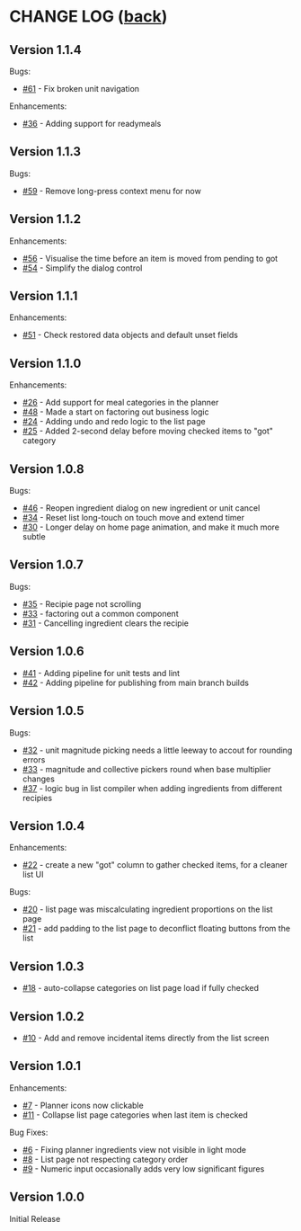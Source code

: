 # CHANGE LOG ([back](../README.md))

## Version 1.1.4

Bugs:

- [#61](https://github.com/benjamin-wright/meal-planner/issues/61) - Fix broken unit navigation

Enhancements:

- [#36](https://github.com/benjamin-wright/meal-planner/issues/36) - Adding support for readymeals

## Version 1.1.3

Bugs:

- [#59](https://github.com/benjamin-wright/meal-planner/issues/56) - Remove long-press context menu for now

## Version 1.1.2

Enhancements:

- [#56](https://github.com/benjamin-wright/meal-planner/issues/56) - Visualise the time before an item is moved from pending to got
- [#54](https://github.com/benjamin-wright/meal-planner/issues/54) - Simplify the dialog control

## Version 1.1.1

Enhancements:

- [#51](https://github.com/benjamin-wright/meal-planner/issues/51) - Check restored data objects and default unset fields

## Version 1.1.0

Enhancements:

- [#26](https://github.com/benjamin-wright/meal-planner/issues/26) - Add support for meal categories in the planner
- [#48](https://github.com/benjamin-wright/meal-planner/issues/48) - Made a start on factoring out business logic
- [#24](https://github.com/benjamin-wright/meal-planner/issues/24) - Adding undo and redo logic to the list page
- [#25](https://github.com/benjamin-wright/meal-planner/issues/25) - Added 2-second delay before moving checked items to "got" category

## Version 1.0.8

Bugs:

- [#46](https://github.com/benjamin-wright/meal-planner/issues/46) - Reopen ingredient dialog on new ingredient or unit cancel
- [#34](https://github.com/benjamin-wright/meal-planner/issues/34) - Reset list long-touch on touch move and extend timer
- [#30](https://github.com/benjamin-wright/meal-planner/issues/30) - Longer delay on home page animation, and make it much more subtle

## Version 1.0.7

Bugs:

- [#35](https://github.com/benjamin-wright/meal-planner/issues/35) - Recipie page not scrolling
- [#33](https://github.com/benjamin-wright/meal-planner/issues/33) - factoring out a common component
- [#31](https://github.com/benjamin-wright/meal-planner/issues/31) - Cancelling ingredient clears the recipie

## Version 1.0.6

- [#41](https://github.com/benjamin-wright/meal-planner/issues/41) - Adding pipeline for unit tests and lint
- [#42](https://github.com/benjamin-wright/meal-planner/issues/42) - Adding pipeline for publishing from main branch builds

## Version 1.0.5

Bugs:

- [#32](https://github.com/benjamin-wright/meal-planner/issues/32) - unit magnitude picking needs a little leeway to accout for rounding errors
- [#33](https://github.com/benjamin-wright/meal-planner/issues/33) - magnitude and collective pickers round when base multiplier changes
- [#37](https://github.com/benjamin-wright/meal-planner/issues/37) - logic bug in list compiler when adding ingredients from different recipies

## Version 1.0.4

Enhancements:

- [#22](https://github.com/benjamin-wright/meal-planner/issues/22) - create a new "got" column to gather checked items, for a cleaner list UI

Bugs:

- [#20](https://github.com/benjamin-wright/meal-planner/issues/20) - list page was miscalculating ingredient proportions on the list page
- [#21](https://github.com/benjamin-wright/meal-planner/issues/21) - add padding to the list page to deconflict floating buttons from the list

## Version 1.0.3

- [#18](https://github.com/benjamin-wright/meal-planner/issues/18) - auto-collapse categories on list page load if fully checked

## Version 1.0.2

- [#10](https://github.com/benjamin-wright/meal-planner/issues/10) - Add and remove incidental items directly from the list screen

## Version 1.0.1

Enhancements:
- [#7](https://github.com/benjamin-wright/meal-planner/issues/7) - Planner icons now clickable
- [#11](https://github.com/benjamin-wright/meal-planner/issues/11) - Collapse list page categories when last item is checked

Bug Fixes:
- [#6](https://github.com/benjamin-wright/meal-planner/issues/6) - Fixing planner ingredients view not visible in light mode
- [#8](https://github.com/benjamin-wright/meal-planner/issues/8) - List page not respecting category order
- [#9](https://github.com/benjamin-wright/meal-planner/issues/9) - Numeric input occasionally adds very low significant figures

## Version 1.0.0

Initial Release